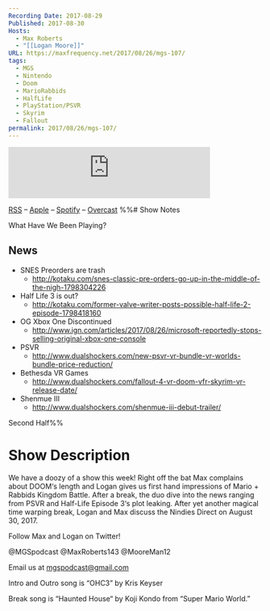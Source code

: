 ```yaml
---
Recording Date: 2017-08-29
Published: 2017-08-30
Hosts:
  - Max Roberts
  - "[[Logan Moore]]"
URL: https://maxfrequency.net/2017/08/26/mgs-107/
tags:
  - MGS
  - Nintendo
  - Doom
  - MarioRabbids
  - HalfLife
  - PlayStation/PSVR
  - Skyrim
  - Fallout
permalink: 2017/08/26/mgs-107/
---
```

<iframe src="https://podcasters.spotify.com/pod/show/millennialgamingspeak/embed/episodes/Episode-107-Half-Life-Episode-3-is-Out--Sorta-e1adhtm/a-a6ts463" height="102px" width="400px" frameborder="0" scrolling="no"></iframe>

[RSS](https://anchor.fm/s/74aa3858/podcast/rss) – [Apple](https://podcasts.apple.com/us/podcast/episode-3-gdc-wrap-up/id1000915981?i=1000542222515) – [Spotify](https://open.spotify.com/episode/7wePXT4Bt22LWifVLx3n8y) – [Overcast](https://overcast.fm/+EtIgeWxEU)
%%# Show Notes

What Have We Been Playing?
## News

- SNES Preorders are trash
	- http://kotaku.com/snes-classic-pre-orders-go-up-in-the-middle-of-the-nigh-1798304226 
- Half Life 3 is out?
	- http://kotaku.com/former-valve-writer-posts-possible-half-life-2-episode-1798418160 
- OG Xbox One Discontinued
	- http://www.ign.com/articles/2017/08/26/microsoft-reportedly-stops-selling-original-xbox-one-console 
- PSVR
	- http://www.dualshockers.com/new-psvr-vr-bundle-vr-worlds-bundle-price-reduction/
- Bethesda VR Games
	- http://www.dualshockers.com/fallout-4-vr-doom-vfr-skyrim-vr-release-date/
- Shenmue III 
	- http://www.dualshockers.com/shenmue-iii-debut-trailer/

Second Half%%
# Show Description

We have a doozy of a show this week! Right off the bat Max complains about DOOM‘s length and Logan gives us first hand impressions of Mario + Rabbids Kingdom Battle. After a break, the duo dive into the news ranging from PSVR and Half-Life Episode 3‘s plot leaking. After yet another magical time warping break, Logan and Max discuss the Nindies Direct on August 30, 2017.

Follow Max and Logan on Twitter!

@MGSpodcast
@MaxRoberts143
@MooreMan12

Email us at mgspodcast@gmail.com

Intro and Outro song is “OHC3” by Kris Keyser

Break song is “Haunted House“ by Koji Kondo from “Super Mario World.”